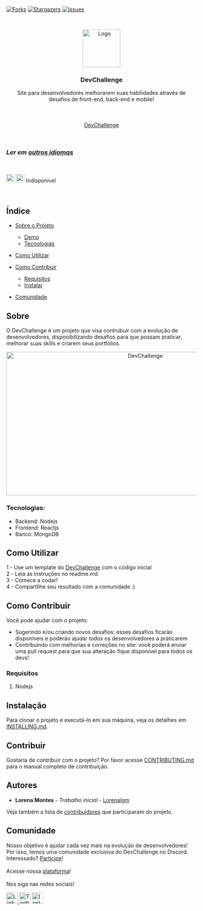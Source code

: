 [![Forks][forks-shield]][forks-url]
[![Stargazers][stars-shield]][stars-url]
[![Issues][issues-shield]][issues-url]

<br />
<p align="center">
    <a href="https://devchallenge.now.sh/">
    <img src="https://trello-attachments.s3.amazonaws.com/590fa896d2d25e50583de620/500x500/0bdcc819ea145cb0167619c6d00f2174/D.png" alt="Logo" width="100" height="100">
  </a>
  
  <h3 align="center">DevChallenge</h3>

  <p align="center">
    Site para desenvolvedores melhorarem suas habilidades através de desafios de front-end, back-end e mobile!<br><br>
       <br />
    <br />
     <a href="https://www.devchallenge.com.br/">DevChallenge</a>    
  </p>


<br />

### *Ler em [outros idiomas](./translations)*

<br />

<kbd>[<img title="English" alt="English" src="https://cdn.staticaly.com/gh/hjnilsson/country-flags/master/svg/us.svg" width="22">](./translations/README.en.md)</kbd>
<kbd><img title="Español" alt="Español" src="https://cdn.staticaly.com/gh/hjnilsson/country-flags/master/svg/es.svg" width="22"></kbd> Indisponível

<br />

## Índice

* [Sobre o Projeto](#sobre-o-projeto)
  * [Demo](#demo)
  * [Tecnologias](#tecnologias)
* [Como Utilizar](#como-utilizar)
* [Como Contribuir](#como-contribuir)
  * [Requisitos](#requisitos)
  * [Instalar](#instalar)

* [Comunidade](#comunidade)

## Sobre
O DevChallenge é um projeto que visa contrubuir com a evolução de desenvolvedores, disponibilizando desafios para que possam praticar, melhorar suas skills e criarem seus portfólios.

<p align="center">
<img src="https://i.ibb.co/nLGdpF4/novosdesafioss.gif" alt="DevChallenge" width="720" height="380">
</p>

### Tecnologias:
- Backend: Nodejs
- Frontend: Reactjs
- Banco: MongoDB

## Como Utilizar
1 - Use um template do <a href="https://devchallenge.now.sh/">DevChallenge</a> com o código inicial<br>
2 - Leia as instruções no readme.md<br>
3 - Comece a codar!<br>
4 - Compartilhe seu resultado com a comunidade :)

## Como Contribuir
Você pode ajudar com o projeto:<br>
- Sugerindo e/ou criando novos desafios: esses desafios ficarão disponíveis e poderão ajudar todos os desenvolvedores a praticarem
- Contribuindo com melhorias e correções no site: você poderá enviar uma pull request para que sua alteração fique disponível para todos os devs!

### Requisitos
1. Nodejs


## Instalação
Para clonar o projeto e executá-lo em sua máquina, veja os detalhes em [INSTALLING.md](INSTALLING.md).

## Contribuir
Gostaria de contribuir com o projeto? Por favor acesse [CONTRIBUTING.md](CONTRIBUTING.md) para o manual completo de contribuição.

## Autores
- **Lorena Montes** - *Trabalho inicial* - [Lorenalgm](https://github.com/Lorenalgm)

Veja também a lista de [contribuidores](https://devchallenge.now.sh/devs) que participaram do projeto.

## Comunidade
Nosso objetivo é ajudar cada vez mais na evolução de desenvolvedores! Por isso, temos uma comunidade exclusiva do DevChallenge no Discord. Interessado? [Participe](https://discord.gg/yvYXhGj)!
<br><br>
Acesse nossa [plataforma](https://devchallenge.now.sh/)!
<br><br>
Nos siga nas redes sociais!
<th>
  <td>
    <a href="https://www.linkedin.com/company/devchallenge/">
      <img src="https://image.flaticon.com/icons/svg/1384/1384014.svg" width="30px" height="30px" alt="Linkedin">
    </a>
  </td>
  <td>
    <a href="https://twitter.com/dev_challenge"><img src="https://cdn3.iconfinder.com/data/icons/picons-social/57/43-twitter-512.png" width="30px" height="30px"        alt="Twitter"></a>
  </td>
  <td>
    <a href="https://www.instagram.com/devchallenge/"><img src="https://cdn4.iconfinder.com/data/icons/picons-social/57/38-instagram-3-512.png" width="30px" height="30px" alt="Instagram"></a>
  </td>
</th>

[forks-shield]: https://img.shields.io/github/forks/Lorenalgm/DevChallenge.svg?style=flat-square
[forks-url]: https://github.com/Lorenalgm/DevChallenge/network/members
[stars-shield]: https://img.shields.io/github/stars/Lorenalgm/DevChallenge.svg?style=flat-square
[stars-url]: https://github.com/Lorenalgm/DevChallenge/stargazers
[issues-shield]: https://img.shields.io/github/issues/Lorenalgm/DevChallenge.svg?style=flat-square
[issues-url]: https://github.com/Lorenalgm/DevChallenge/issues


